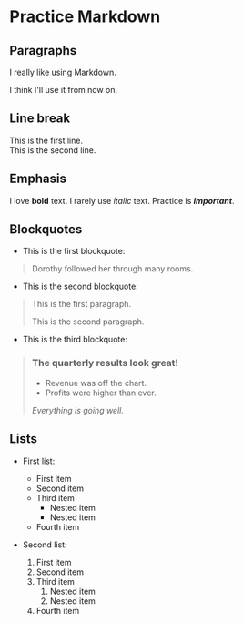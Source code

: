 # Practice Markdown

## Paragraphs

I really like using Markdown.

I think I'll use it from now on.

Line break
----------

This is the first line.  
This is the second line.

## Emphasis

I love **bold** text.
I rarely use *italic* text.
Practice is ***important***.

## Blockquotes

- This is the first blockquote:

> Dorothy followed her through many rooms.

- This is the second blockquote:

> This is the first paragraph.
>
> This is the second paragraph.

- This is the third blockquote:

> ### The quarterly results look great!
> 
> - Revenue was off the chart.
> - Profits were higher than ever.
>
> *Everything is going well.*

## Lists

- First list:
  - First item
  - Second item
  - Third item
      - Nested item
      - Nested item
  - Fourth item

- Second list:
  1. First item
  2. Second item
  3. Third item
      1. Nested item
      2. Nested item
  4. Fourth item
